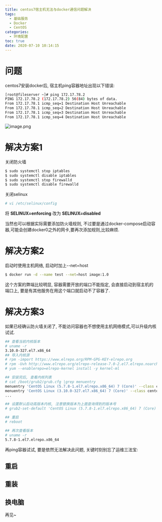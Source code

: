 ```yaml
---
title: centos7宿主机无法与docker通信问题解决
tags:
  - 基础服务
  - Docker
  - CentOS
categories:
  - 环境配置
toc: true
date: 2020-07-10 10:14:15
---
```


# 问题
centos7安装docker后, 宿主机ping容器地址出现以下错误:
```bash
[root@fileserver ~]# ping 172.17.78.2
PING 172.17.78.2 (172.17.78.2) 56(84) bytes of data.
From 172.17.78.1 icmp_seq=1 Destination Host Unreachable
From 172.17.78.1 icmp_seq=2 Destination Host Unreachable
From 172.17.78.1 icmp_seq=3 Destination Host Unreachable
From 172.17.78.1 icmp_seq=4 Destination Host Unreachable
```
![image.png](/images/2020/07/10/65a9b4d4-7693-41f1-815f-9af3c88c8bb8.png)

# 解决方案1
关闭防火墙
```bash
$ sudo systemctl stop iptables
$ sudo systemctl disable iptables
$ sudo systemctl stop firewalld
$ sudo systemctl disable firewalld
```
关闭selinux
```bash
# vi /etc/selinux/config
```
将 **SELINUX=enforcing** 改为 **SELINUX=disabled**

当然也可以根据实际需要添加防火墙规则, 不过要是通过docker-compose启动容器,可能会创建docker0之外的网卡,要再次添加规则,比较麻烦.

# 解决方案2
启动时使用主机网络, 启动时加上--net=host
```bash
$ docker run -d --name test --net=host image:1.0
```
这个方案的弊端比较明显, 容器需要开放的端口不能指定, 会直接启动到宿主机的端口上, 要是有其他服务在用这个端口就启动不了容器了.

# 解决方案3
如果已经确认防火墙关闭了, 不能访问容器也不想使用主机网络模式,可以升级内核试试.
```bash
## 查看当前内核版本
# uname -r
3.10.0-327.el7.x86_64
## 导入内核源
# rpm -import https://www.elrepo.org/RPM-GPG-KEY-elrepo.org
# rpm -Uvh http://www.elrepo.org/elrepo-release-7.0-2.el7.elrepo.noarch.rpm
# yum --enablerepo=elrepo-kernel install -y kernel-ml

## 安装完后, 查看内核列表
# cat /boot/grub2/grub.cfg |grep menuentry
menuentry 'CentOS Linux (5.7.8-1.el7.elrepo.x86_64) 7 (Core)' --class centos --class gnu-linux --class gnu --class os --unrestricted $menuentry_id_option 'gnulinux-3.10.0-327.el7.x86_64-advanced-3bfef048-3886-4956-9ec3-7bdbfa7f6726' {
menuentry 'CentOS Linux (3.10.0-327.el7.x86_64) 7 (Core)' --class centos --class gnu-linux --class gnu --class os --unrestricted $menuentry_id_option 'gnulinux-3.10.0-327.el7.x86_64-advanced-3bfef048-3886-4956-9ec3-7bdbfa7f6726' {
...

## 设置默认启动高版本内核, 注意替换版本为上面查询得到的版本号
# grub2-set-default 'CentOS Linux (5.7.8-1.el7.elrepo.x86_64) 7 (Core)'

## 重启
# reboot

## 再次查看版本
# uname -r
5.7.8-1.el7.elrepo.x86_64
```

再ping容器试试, 要是依然无法解决此问题, 关键时刻别忘了运维三法宝:
## 重启
## 重装
## 换电脑
再见~